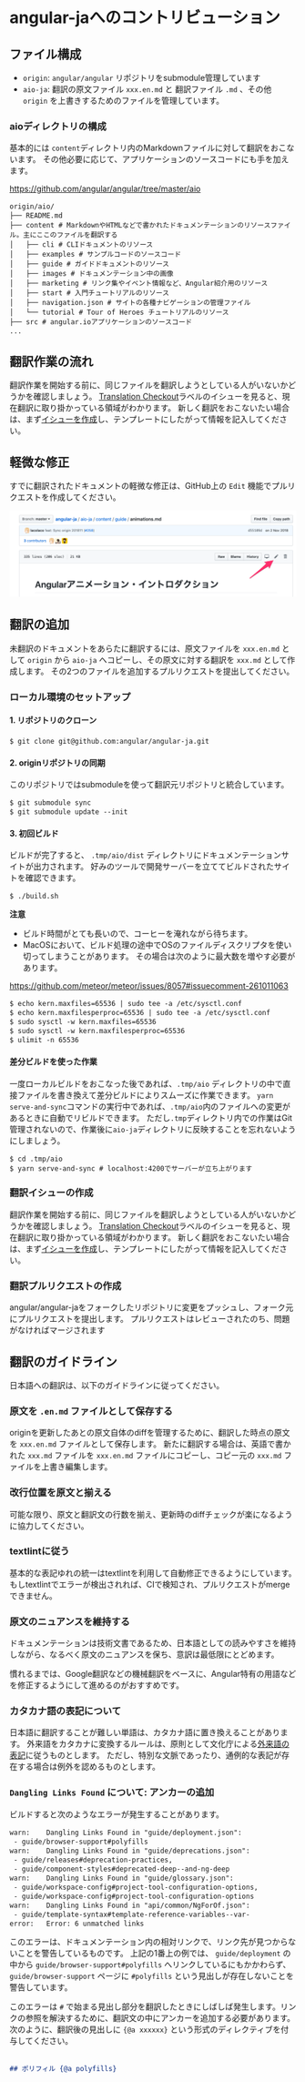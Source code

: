 # angular-jaへのコントリビューション

## ファイル構成

- `origin`: `angular/angular` リポジトリをsubmodule管理しています
- `aio-ja`: 翻訳の原文ファイル `xxx.en.md` と 翻訳ファイル `.md` 、その他 `origin` を上書きするためのファイルを管理しています。

### aioディレクトリの構成

基本的には `content`ディレクトリ内のMarkdownファイルに対して翻訳をおこないます。
その他必要に応じて、アプリケーションのソースコードにも手を加えます。

https://github.com/angular/angular/tree/master/aio

```
origin/aio/
├── README.md
├── content # MarkdownやHTMLなどで書かれたドキュメンテーションのリソースファイル。主にここのファイルを翻訳する
│   ├── cli # CLIドキュメントのリソース
│   ├── examples # サンプルコードのソースコード
│   ├── guide # ガイドドキュメントのリソース
│   ├── images # ドキュメンテーション中の画像
│   ├── marketing # リンク集やイベント情報など、Angular紹介用のリソース
│   ├── start # 入門チュートリアルのリソース
│   ├── navigation.json # サイトの各種ナビゲーションの管理ファイル
│   └── tutorial # Tour of Heroes チュートリアルのリソース
├── src # angular.ioアプリケーションのソースコード
...
```

## 翻訳作業の流れ

翻訳作業を開始する前に、同じファイルを翻訳しようとしている人がいないかどうかを確認しましょう。
[Translation Checkout](https://github.com/angular/angular-ja/labels/type%3A%20Translation%20Checkout)ラベルのイシューを見ると、現在翻訳に取り掛かっている領域がわかります。
新しく翻訳をおこないたい場合は、まず[イシューを作成](https://github.com/angular/angular-ja/issues/new/choose)し、テンプレートにしたがって情報を記入してください。

## 軽微な修正

すでに翻訳されたドキュメントの軽微な修正は、GitHub上の `Edit` 機能でプルリクエストを作成してください。

![edit-on-github](./docs/edit-on-github.png)

## 翻訳の追加

未翻訳のドキュメントをあらたに翻訳するには、原文ファイルを `xxx.en.md` として `origin` から `aio-ja` へコピーし、その原文に対する翻訳を `xxx.md` として作成します。
その2つのファイルを追加するプルリクエストを提出してください。

### ローカル環境のセットアップ

#### 1. リポジトリのクローン

```
$ git clone git@github.com:angular/angular-ja.git
```

#### 2. originリポジトリの同期

このリポジトリではsubmoduleを使って翻訳元リポジトリと統合しています。

```
$ git submodule sync
$ git submodule update --init
```

#### 3. 初回ビルド

ビルドが完了すると、 `.tmp/aio/dist` ディレクトリにドキュメンテーションサイトが出力されます。
好みのツールで開発サーバーを立ててビルドされたサイトを確認できます。

```
$ ./build.sh
```

**注意**

- ビルド時間がとても長いので、コーヒーを淹れながら待ちます。
- MacOSにおいて、ビルド処理の途中でOSのファイルディスクリプタを使い切ってしまうことがあります。
  その場合は次のように最大数を増やす必要があります。

https://github.com/meteor/meteor/issues/8057#issuecomment-261011063

```
$ echo kern.maxfiles=65536 | sudo tee -a /etc/sysctl.conf
$ echo kern.maxfilesperproc=65536 | sudo tee -a /etc/sysctl.conf
$ sudo sysctl -w kern.maxfiles=65536
$ sudo sysctl -w kern.maxfilesperproc=65536
$ ulimit -n 65536
```

#### 差分ビルドを使った作業

一度ローカルビルドをおこなった後であれば、`.tmp/aio` ディレクトリの中で直接ファイルを書き換えて差分ビルドによりスムーズに作業できます。
`yarn serve-and-sync`コマンドの実行中であれば、`.tmp/aio`内のファイルへの変更があるときに自動でリビルドできます。
ただし`.tmp`ディレクトリ内での作業はGit管理されないので、作業後に`aio-ja`ディレクトリに反映することを忘れないようにしましょう。

```
$ cd .tmp/aio
$ yarn serve-and-sync # localhost:4200でサーバーが立ち上がります
```

### 翻訳イシューの作成

翻訳作業を開始する前に、同じファイルを翻訳しようとしている人がいないかどうかを確認しましょう。
[Translation Checkout](https://github.com/angular/angular-ja/labels/type%3A%20Translation%20Checkout)ラベルのイシューを見ると、現在翻訳に取り掛かっている領域がわかります。
新しく翻訳をおこないたい場合は、まず[イシューを作成](https://github.com/angular/angular-ja/issues/new/choose)し、テンプレートにしたがって情報を記入してください。

### 翻訳プルリクエストの作成

angular/angular-jaをフォークしたリポジトリに変更をプッシュし、フォーク元にプルリクエストを提出します。
プルリクエストはレビューされたのち、問題がなければマージされます

## 翻訳のガイドライン

日本語への翻訳は、以下のガイドラインに従ってください。

### 原文を `.en.md` ファイルとして保存する

originを更新したあとの原文自体のdiffを管理するために、翻訳した時点の原文を `xxx.en.md` ファイルとして保存します。
新たに翻訳する場合は、英語で書かれた `xxx.md` ファイルを `xxx.en.md` ファイルにコピーし、コピー元の `xxx.md` ファイルを上書き編集します。

### 改行位置を原文と揃える

可能な限り、原文と翻訳文の行数を揃え、更新時のdiffチェックが楽になるように協力してください。

### textlintに従う

基本的な表記ゆれの統一はtextlintを利用して自動修正できるようにしています。
もしtextlintでエラーが検出されれば、CIで検知され、プルリクエストがmergeできません。

### 原文のニュアンスを維持する

ドキュメンテーションは技術文書であるため、日本語としての読みやすさを維持しながら、なるべく原文のニュアンスを保ち、意訳は最低限にとどめます。

慣れるまでは、Google翻訳などの機械翻訳をベースに、Angular特有の用語などを修正するようにして進めるのがおすすめです。

### カタカナ語の表記について

日本語に翻訳することが難しい単語は、カタカナ語に置き換えることがあります。
外来語をカタカナに変換するルールは、原則として文化庁による[外来語の表記][]に従うものとします。
ただし、特別な文脈であったり、通例的な表記が存在する場合は例外を認めるものとします。

[外来語の表記]: https://www.bunka.go.jp/kokugo_nihongo/sisaku/joho/joho/kijun/naikaku/gairai/

### `Dangling Links Found` について: アンカーの追加

ビルドすると次のようなエラーが発生することがあります。

```
warn:    Dangling Links Found in "guide/deployment.json":
 - guide/browser-support#polyfills
warn:    Dangling Links Found in "guide/deprecations.json":
 - guide/releases#deprecation-practices,
 - guide/component-styles#deprecated-deep--and-ng-deep
warn:    Dangling Links Found in "guide/glossary.json":
 - guide/workspace-config#project-tool-configuration-options,
 - guide/workspace-config#project-tool-configuration-options
warn:    Dangling Links Found in "api/common/NgForOf.json":
 - guide/template-syntax#template-reference-variables--var-
error:   Error: 6 unmatched links
```

このエラーは、ドキュメンテーション内の相対リンクで、リンク先が見つからないことを警告しているものです。
上記の1番上の例では、 `guide/deployment` の中から `guide/browser-support#polyfills` へリンクしているにもかかわらず、 `guide/browser-support` ページに `#polyfills` という見出しが存在しないことを警告しています。

このエラーは `#` で始まる見出し部分を翻訳したときにしばしば発生します。リンクの参照を解決するために、翻訳文の中にアンカーを追加する必要があります。次のように、翻訳後の見出しに `{@a xxxxxx}` という形式のディレクティブを付与してください。

```md

## ポリフィル {@a polyfills}

```
